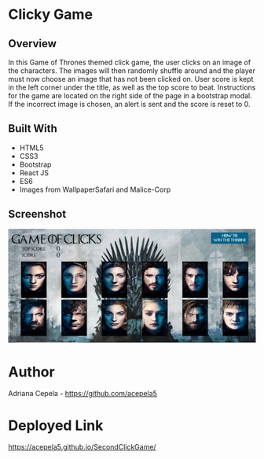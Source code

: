 # Clicky Game

## Overview
In this Game of Thrones themed click game, the user clicks on an image of the characters. The images will then randomly shuffle around and the player must now choose an image that has not been clicked on. User score is kept in the left corner under the title, as well as the top score to beat. Instructions for the game are located on the right side of the page in a bootstrap modal. If the incorrect image is chosen, an alert is sent and the score is reset to 0. 

## Built With
- HTML5
- CSS3
- Bootstrap
- React JS
- ES6
- Images from WallpaperSafari and Malice-Corp

## Screenshot
![ ](/Screenshot(18).png)

# Author
Adriana Cepela - https://github.com/acepela5

# Deployed Link
https://acepela5.github.io/SecondClickGame/
